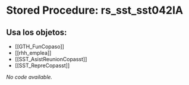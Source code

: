 # Stored Procedure: rs_sst_sst042IA

## Usa los objetos:
- [[GTH_FunCopaso]]
- [[rhh_emplea]]
- [[SST_AsistReunionCopasst]]
- [[SST_RepreCopasst]]

*No code available.*
